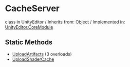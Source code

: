 # CacheServer
class in UnityEditor
 / Inherits from: <a href="https://docs.unity3d.com/6000.1/Documentation/ScriptReference/Object.html">Object</a> / Implemented in: <a href="https://docs.unity3d.com/6000.1/Documentation/ScriptReference/UnityEditor.CoreModule.html">UnityEditor.CoreModule</a>

## Static Methods
- <a href="https://docs.unity3d.com/6000.1/Documentation/ScriptReference/CacheServer.UploadArtifacts.html">UploadArtifacts</a> (3 overloads)
- <a href="https://docs.unity3d.com/6000.1/Documentation/ScriptReference/CacheServer.UploadShaderCache.html">UploadShaderCache</a>
